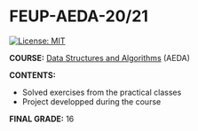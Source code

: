 # FEUP-AEDA-20/21
[![License: MIT](https://img.shields.io/badge/License-MIT-yellow.svg)](https://opensource.org/licenses/MIT)


**COURSE:** [Data Structures and Algorithms](https://sigarra.up.pt/feup/en/ucurr_geral.ficha_uc_view?pv_ocorrencia_id=459471) (AEDA)

**CONTENTS:** 
- Solved exercises from the practical classes 
- Project developped during the course

**FINAL GRADE:** 16
